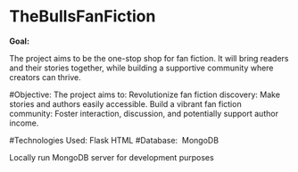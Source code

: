 # TheBullsFanFiction

**Goal:**​

The project aims to be the one-stop shop for fan fiction. It will bring readers and their stories together, while building a supportive community where creators can thrive.​

#Objective:​
The project aims to:​
  Revolutionize fan fiction discovery: Make stories and authors easily accessible.​
  Build a vibrant fan fiction community: Foster interaction, discussion, and potentially support author income.

#Technologies Used:​
  Flask​
  HTML​
#Database: ​
  MongoDB​

Locally run MongoDB server for development purposes​
